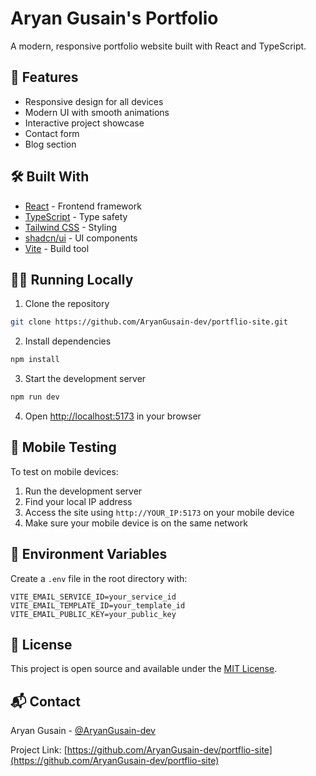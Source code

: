 # Aryan Gusain's Portfolio

A modern, responsive portfolio website built with React and TypeScript.

## 🚀 Features

- Responsive design for all devices
- Modern UI with smooth animations
- Interactive project showcase
- Contact form
- Blog section

## 🛠️ Built With

- [React](https://reactjs.org/) - Frontend framework
- [TypeScript](https://www.typescriptlang.org/) - Type safety
- [Tailwind CSS](https://tailwindcss.com/) - Styling
- [shadcn/ui](https://ui.shadcn.com/) - UI components
- [Vite](https://vitejs.dev/) - Build tool

## 🏃‍♂️ Running Locally

1. Clone the repository
```bash
git clone https://github.com/AryanGusain-dev/portflio-site.git
```

2. Install dependencies
```bash
npm install
```

3. Start the development server
```bash
npm run dev
```

4. Open [http://localhost:5173](http://localhost:5173) in your browser

## 📱 Mobile Testing

To test on mobile devices:
1. Run the development server
2. Find your local IP address
3. Access the site using `http://YOUR_IP:5173` on your mobile device
4. Make sure your mobile device is on the same network

## 🔧 Environment Variables

Create a `.env` file in the root directory with:
```env
VITE_EMAIL_SERVICE_ID=your_service_id
VITE_EMAIL_TEMPLATE_ID=your_template_id
VITE_EMAIL_PUBLIC_KEY=your_public_key
```

## 📄 License

This project is open source and available under the [MIT License](LICENSE).

## 📬 Contact

Aryan Gusain - [@AryanGusain-dev](https://github.com/AryanGusain-dev)

Project Link: [https://github.com/AryanGusain-dev/portflio-site](https://github.com/AryanGusain-dev/portflio-site)
